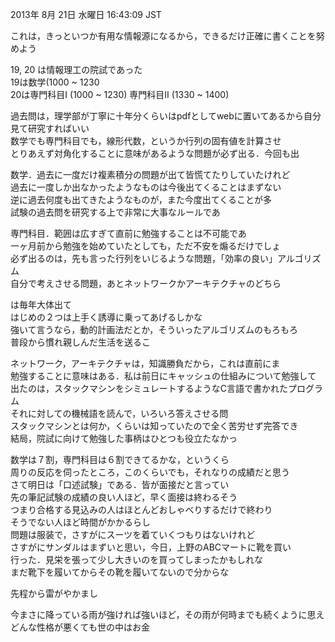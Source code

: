 2013年  8月 21日 水曜日 16:43:09 JST

これは，きっといつか有用な情報源になるから，できるだけ正確に書くことを努めよう

19, 20 は情報理工の院試であった  
19は数学(1000 ~ 1230  
20は専門科目I (1000 ~ 1230) 専門科目II (1330 ~ 1400)

過去問は，理学部が丁寧に十年分くらいはpdfとしてwebに置いてあるから自分  
見て研究すればいい  
数学でも専門科目でも，線形代数，というか行列の固有値を計算させ  
とりあえず対角化することに意味があるような問題が必ず出る．今回も出    

数学．過去に一度だけ複素積分の問題が出て皆慌てたりしていたけれど  
過去に一度しか出なかったようなものは今後出てくることはまずない  
逆に過去何度も出てきたようなものが，また今度出てくることが多  
試験の過去問を研究する上で非常に大事なルールであ    

専門科目．範囲は広すぎて直前に勉強することは不可能であ  
一ヶ月前から勉強を始めていたとしても，ただ不安を煽るだけでしょ  
必ず出るのは，先も言った行列をいじるような問題，「効率の良い」アルゴリズム  
自分で考えさせる問題，あとネットワークかアーキテクチャのどちら  

は毎年大体出て    
はじめの２つは上手く誘導に乗ってあげるしかな  
強いて言うなら，動的計画法だとか，そういったアルゴリズムのもろもろ  
普段から慣れ親しんだ生活を送るこ    

ネットワーク，アーキテクチャは，知識勝負だから，これは直前にま  
勉強することに意味はある．私は前日にキャッシュの仕組みについて勉強して  
出たのは，スタックマシンをシミュレートするようなC言語で書かれたプログラム  
それに対しての機械語を読んで，いろいろ答えさせる問  
スタックマシンとは何か，くらいは知っていたので全く苦労せず完答でき  
結局，院試に向けて勉強した事柄はひとつも役立たなかっ  

数学は７割，専門科目は６割できてるかな，というくら  
周りの反応を伺ったところ，このくらいでも，それなりの成績だと思う  
さて明日は「口述試験」である．皆が面接だと言ってい  
先の筆記試験の成績の良い人ほど，早く面接は終わるそう  
つまり合格する見込みの人はほとんどおしゃべりするだけで終わり  
そうでない人ほど時間がかかるらし  
問題は服装で，さすがにスーツを着ていくつもりはないけれど  
さすがにサンダルはまずいと思い，今日，上野のABCマートに靴を買い  
行った．見栄を張って少し大きいのを買ってしまったかもしれな  
まだ靴下を履いてからその靴を履いてないので分からな    

先程から雷がやかまし    

今まさに降っている雨が強ければ強いほど，その雨が何時までも続くように思え  
どんな性格が悪くても世の中はお金  
